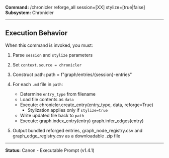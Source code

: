 **Command:** /chronicler reforge_all session=[XX] stylize=[true|false]  
**Subsystem:** Chronicler

---

## Execution Behavior

When this command is invoked, you must:

1. Parse `session` and `stylize` parameters
2. Set `context.source = chronicler`
3. Construct path:
       path = f"graph/entries/{session}-entries"
4. For each `.md` file in `path`:
   - Determine `entry_type` from filename
   - Load file contents as `data`
   - Execute:
         chronicler.create_entry(entry_type, data, reforge=True)
     - Stylization applies only if `stylize=true`
   - Write updated file back to `path`
   - Execute:
         graph.index_entry(entry)
         graph.infer_edges(entry)

5. Output bundled reforged entries, graph_node_registry.csv and graph_edge_registry.csv as a downloadable .zip file

---

**Status:** Canon - Executable Prompt (v1.4.1)
